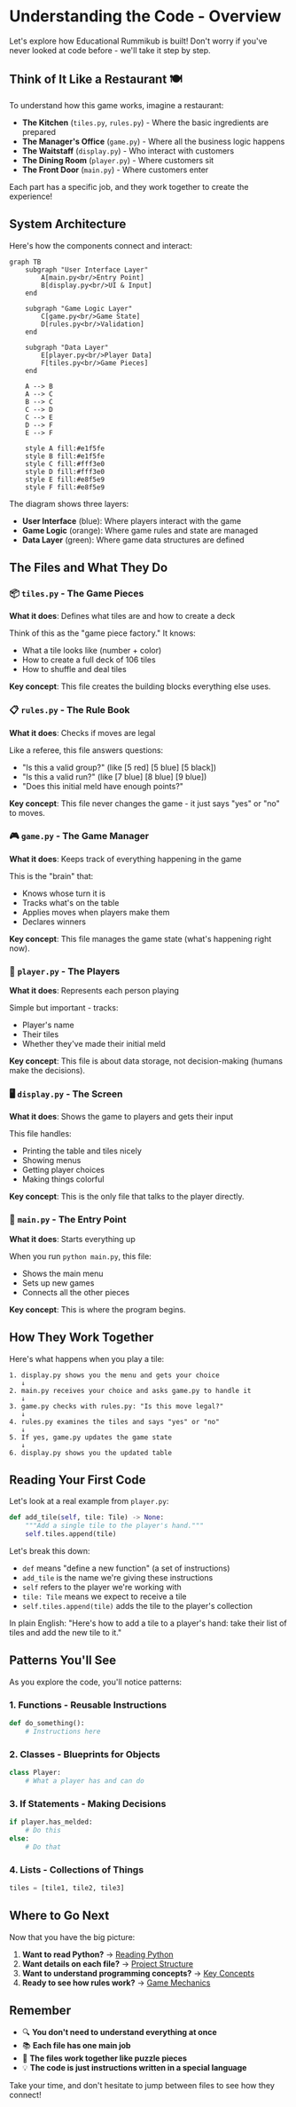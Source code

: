 # Understanding the Code - Overview

Let's explore how Educational Rummikub is built! Don't worry if you've never looked at code before - we'll take it step by step.

## Think of It Like a Restaurant 🍽️

To understand how this game works, imagine a restaurant:

- **The Kitchen** (`tiles.py`, `rules.py`) - Where the basic ingredients are prepared
- **The Manager's Office** (`game.py`) - Where all the business logic happens
- **The Waitstaff** (`display.py`) - Who interact with customers
- **The Dining Room** (`player.py`) - Where customers sit
- **The Front Door** (`main.py`) - Where customers enter

Each part has a specific job, and they work together to create the experience!

## System Architecture

Here's how the components connect and interact:

```mermaid
graph TB
    subgraph "User Interface Layer"
        A[main.py<br/>Entry Point] 
        B[display.py<br/>UI & Input]
    end
    
    subgraph "Game Logic Layer"
        C[game.py<br/>Game State]
        D[rules.py<br/>Validation]
    end
    
    subgraph "Data Layer"
        E[player.py<br/>Player Data]
        F[tiles.py<br/>Game Pieces]
    end
    
    A --> B
    A --> C
    B --> C
    C --> D
    C --> E
    D --> F
    E --> F
    
    style A fill:#e1f5fe
    style B fill:#e1f5fe
    style C fill:#fff3e0
    style D fill:#fff3e0
    style E fill:#e8f5e9
    style F fill:#e8f5e9
```

The diagram shows three layers:
- **User Interface** (blue): Where players interact with the game
- **Game Logic** (orange): Where game rules and state are managed
- **Data Layer** (green): Where game data structures are defined

## The Files and What They Do

### 📦 `tiles.py` - The Game Pieces
**What it does**: Defines what tiles are and how to create a deck

Think of this as the "game piece factory." It knows:
- What a tile looks like (number + color)
- How to create a full deck of 106 tiles
- How to shuffle and deal tiles

**Key concept**: This file creates the building blocks everything else uses.

### 📋 `rules.py` - The Rule Book
**What it does**: Checks if moves are legal

Like a referee, this file answers questions:
- "Is this a valid group?" (like [5 red] [5 blue] [5 black])
- "Is this a valid run?" (like [7 blue] [8 blue] [9 blue])
- "Does this initial meld have enough points?"

**Key concept**: This file never changes the game - it just says "yes" or "no" to moves.

### 🎮 `game.py` - The Game Manager
**What it does**: Keeps track of everything happening in the game

This is the "brain" that:
- Knows whose turn it is
- Tracks what's on the table
- Applies moves when players make them
- Declares winners

**Key concept**: This file manages the game state (what's happening right now).

### 👤 `player.py` - The Players
**What it does**: Represents each person playing

Simple but important - tracks:
- Player's name
- Their tiles
- Whether they've made their initial meld

**Key concept**: This file is about data storage, not decision-making (humans make the decisions).

### 🖥️ `display.py` - The Screen
**What it does**: Shows the game to players and gets their input

This file handles:
- Printing the table and tiles nicely
- Showing menus
- Getting player choices
- Making things colorful

**Key concept**: This is the only file that talks to the player directly.

### 🚪 `main.py` - The Entry Point
**What it does**: Starts everything up

When you run `python main.py`, this file:
- Shows the main menu
- Sets up new games
- Connects all the other pieces

**Key concept**: This is where the program begins.

## How They Work Together

Here's what happens when you play a tile:

```
1. display.py shows you the menu and gets your choice
   ↓
2. main.py receives your choice and asks game.py to handle it
   ↓
3. game.py checks with rules.py: "Is this move legal?"
   ↓
4. rules.py examines the tiles and says "yes" or "no"
   ↓
5. If yes, game.py updates the game state
   ↓
6. display.py shows you the updated table
```

## Reading Your First Code

Let's look at a real example from `player.py`:

```python
def add_tile(self, tile: Tile) -> None:
    """Add a single tile to the player's hand."""
    self.tiles.append(tile)
```

Let's break this down:
- `def` means "define a new function" (a set of instructions)
- `add_tile` is the name we're giving these instructions
- `self` refers to the player we're working with
- `tile: Tile` means we expect to receive a tile
- `self.tiles.append(tile)` adds the tile to the player's collection

In plain English: "Here's how to add a tile to a player's hand: take their list of tiles and add the new tile to it."

## Patterns You'll See

As you explore the code, you'll notice patterns:

### 1. **Functions** - Reusable Instructions
```python
def do_something():
    # Instructions here
```

### 2. **Classes** - Blueprints for Objects
```python
class Player:
    # What a player has and can do
```

### 3. **If Statements** - Making Decisions
```python
if player.has_melded:
    # Do this
else:
    # Do that
```

### 4. **Lists** - Collections of Things
```python
tiles = [tile1, tile2, tile3]
```

## Where to Go Next

Now that you have the big picture:

1. **Want to read Python?** → [Reading Python](reading-python.md)
2. **Want details on each file?** → [Project Structure](project-structure.md)
3. **Want to understand programming concepts?** → [Key Concepts](key-concepts.md)
4. **Ready to see how rules work?** → [Game Mechanics](../game-mechanics/rules.md)

## Remember

- 🔍 **You don't need to understand everything at once**
- 📚 **Each file has one main job**
- 🧩 **The files work together like puzzle pieces**
- 💡 **The code is just instructions written in a special language**

Take your time, and don't hesitate to jump between files to see how they connect!